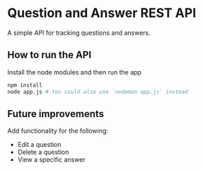 # Question and Answer REST API
A simple API for tracking questions and answers.

## How to run the API
Install the node modules and then run the app
```bash
npm install
node app.js # You could also use `nodemon app.js` instead
```

## Future improvements
Add functionality for the following:
- Edit a question
- Delete a question
- View a specific answer